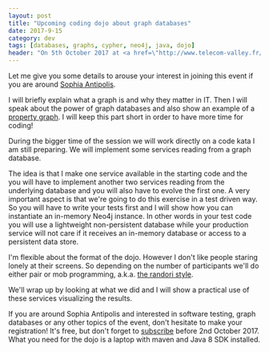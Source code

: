 ```yaml
---
layout: post
title: "Upcoming coding dojo about graph databases"
date: 2017-9-15
category: dev
tags: [databases, graphs, cypher, neo4j, java, dojo]
header: "On 5th October 2017 at <a href=\"http://www.telecom-valley.fr/5-octobre-soiree-test-logiciel/\">Telecom Valley</a> there will be an event dedicated to software testing where I will facilitate a dojo about test driven development with graph databases."
---
```

Let me give you some details to arouse your interest in joining this event if you are around [Sophia Antipolis](https://en.wikipedia.org/wiki/Sophia_Antipolis). 

I will briefly explain what a graph is and why they matter in IT. Then I will speak about the power of graph databases and also show an example of a [property graph](https://neo4j.com/developer/graph-database/). I will keep this part short in order to have more time for coding!

During the bigger time of the session we will work directly on a code kata I am still preparing. We will implement some services reading from a graph database.

The idea is that I make one service available in the starting code and the you will have to implement another two services reading from the underlying database and you will also have to evolve the first one. A very important aspect is that we're going to do this exercise in a test driven way. So you will have to write your tests first and I will show how you can instantiate an in-memory Neo4j instance. In other words in your test code you will use a lightweight non-persistent database while your production service will not care if it receives an in-memory database or access to a persistent data store.

I'm flexible about the format of the dojo. However I don't like people staring lonely at their screens. So depending on the number of participants we'll do either pair or mob programming, a.k.a. [the randori style](https://code.joejag.com/2009/the-coding-dojo.html). 

We'll wrap up by looking at what we did and I will show a practical use of these services visualizing the results.

If you are around Sophia Antipolis and interested in software testing, graph databases or any other topics of the event, don't hesitate to make your registration! It's free, but don't forget to [subscribe](https://www.eventbrite.fr/e/billets-soiree-du-test-logiciel-telecom-valley-37721625397) before 2nd October 2017. What you need for the dojo is a laptop with maven and Java 8 SDK installed.